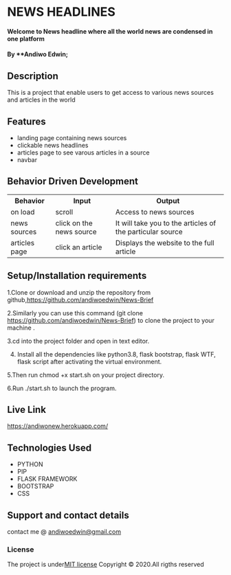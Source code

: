 # NEWS HEADLINES
#### Welcome to News headline where all the world news are condensed in one platform
#### By **Andiwo Edwin;

## Description
This is a project that enable users to get access to various news sources and articles in the world


## Features
* landing page containing news sources
* clickable news headlines
* articles page to see varous articles in a source
* navbar


## Behavior Driven Development
<table>
    <tr>
      <th>Behavior</th> 
      <th>Input</th> 
      <th>Output</th>   
    </tr>
    <tr>
        <td>on load</td>
        <td>scroll </td>
        <td>Access to news sources</td>
    </tr> 
    <tr>
        <td>news sources</td>
        <td>click on the news source</td>
        <td>It will take you to the articles of the particular source</td>
    </tr>
    <tr>
        <td>articles page</td>
        <td>click an article</td>
        <td>Displays the website to the full article</td>
    </tr>
   
       
</table>

## Setup/Installation requirements
1.Clone or download and unzip the repository from github,https://github.com/andiwoedwin/News-Brief

2.Similarly you can use this command (git clone https://github.com/andiwoedwin/News-Brief) to clone the project to your machine .

3.cd into the project folder and open in text editor.

4. Install all the dependencies like python3.8, flask bootstrap, flask WTF, flask script after activating the virtual environment.

5.Then run chmod +x start.sh on your project directory.

6.Run  ./start.sh to launch the program.

## Live Link
https://andiwonew.herokuapp.com/

## Technologies Used
* PYTHON
* PIP
* FLASK FRAMEWORK
* BOOTSTRAP
* CSS
## Support and contact details
contact me @ andiwoedwin@gmail.com
### License
The project is under[MIT license](/blob/master/LICENSE)
Copyright &copy; 2020.All rigths reserved